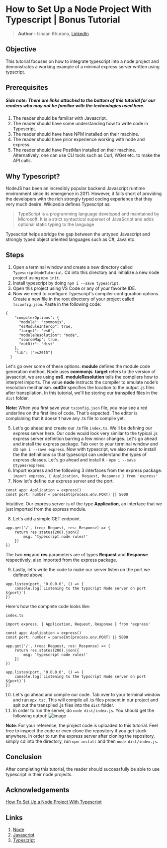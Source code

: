 # How to Set Up a Node Project With Typescript | Bonus Tutorial
> **Author -** Ishaan Khurana, [LinkedIn](https://www.linkedin.com/in/ishaan-khurana-46968679/)

## Objective
This tutorial focuses on how to integrate typescript into a node project and demonstrates a working example of a minimal express server written using typscript.


## Prerequisites
##### Side note: There are links attached to the bottom of this tutorial for our readers who may not be familiar with the technologies used here.
1. The reader should be familiar with Javascript.
2. The reader should have some understanding how to write code in Typescript.
3. The reader should have have NPM installed on their machine.
4. The reader should have prior experience working with node and express.
5. The reader should have PostMan installed on their machine. Alternatively, one can use CLI tools such as Curl, WGet etc. to make the API calls.


## Why Typescript?
NodeJS has been an incredibly popular backend Javascript runtime environment since its emergence in 2011. However, it falls short of providing the developers with the rich strongly typed coding experience that they very much desire.
Wikipedia defines Typescript as:
> TypeScript is a programming language developed and maintained by Microsoft. It is a strict syntactical superset of JavaScript and adds optional static typing to the language

Typescript helps abridge the gap between the untyped Javascript and strongly typed object oriented languages such as C#, Java etc.

## Steps

1. Open a terminal window and create a new directory called `TypescriptNodeTutorial`. Cd into this directory and initialize a new node project using `npm init`.
2. Install typescript by doing `npm i --save typescript`.
3. Open this project using VS Code or any of your favorite IDE.
4. Now we need to configure Typescript's compiler configuration options. Create a new file in the root directory of your project called `tsconfig.json`. Paste in the following code:

```
{
    "compilerOptions": {
      "module": "commonjs",
      "esModuleInterop": true,
      "target": "es6",
      "moduleResolution": "node",
      "sourceMap": true,
      "outDir": "dist"
    },
    "lib": ["es2015"]
  }
```

Let's go over some of these options. **module** defines the module code generation method. Node uses **commonjs**. **target** refers to the version of javascript, we are using **es6**. **moduleResolution** tells the compilers how to interpret imports. The value **node** instructs the compiler to emulate node's resolution mechanism. **outDir** specifies the location to the output .js files after transpilation. In this tutorial, we'll be storing our transpiled files in the `dist` folder.

**Note:** When you first save your `tsconfig.json` file, you may see a red underline on the first line of code. That's expected. The editor is complaining that it doesn't have any .ts file to compile yet.

5. Let's go ahead and create our .ts file `index.ts`. We'll be defining our express server here. Our code would look very similar to the typical .js express server definition barring a few minor changes. Let's go ahead and install the express package. Tab over to your terminal window and do `npm i --save express`. Now with typescript, we also need to install the the definitions so that typescript can understand the types of express classes. Let's go ahead and install it - `npm i --save @types/express`.
6. Import express and the following 3 interfaces from the express package.
`import express, { Application, Request, Response } from 'express'`
7. Now let's define our express server and the port.

```
const app: Application = express()
const port: number = parseInt(process.env.PORT) || 5000
```
Intutitive. Our express server is of the type **Application**, an interface that we just imported from the express module.

8. Let's add a simple GET endpoint.

```
app.get('/', (req: Request, res: Response) => {
    return res.status(200).json({
        msg: 'typescript node rules!'
    })
})
```

The two **req** and **res** parameters are of types **Request** and **Response** respectively, also imported from the express package.

9. Lastly, let's write the code to make our server listen on the port we defined above.

```
app.listen(port, '0.0.0.0', () => {
    console.log(`Listening to the typscript Node server on port ${port}`)
})
```

Here's how the complete code looks like:

`index.ts`

```
import express, { Application, Request, Response } from 'express'

const app: Application = express()
const port: number = parseInt(process.env.PORT) || 5000

app.get('/', (req: Request, res: Response) => {
    return res.status(200).json({
        msg: 'typescript node rules!'
    })
})

app.listen(port, '0.0.0.0', () => {
    console.log(`Listening to the typscript Node server on port ${port}`)
})
```

10. Let's go ahead and compile our code. Tab over to your terminal window and run `npx tsc`. This will compile all .ts files present in our project and spit out the transpiled .js files into the `dist` folder.
11. In order to run the server, do `node dist/index.js`. You should get the following output:
![image](https://user-images.githubusercontent.com/7733516/152696829-a5d481a9-107c-43f4-a648-22ac68d68f7d.png)

**Note**: For your reference, the project code is uploaded to this tutorial. Feel free to inspect the code or even clone the repository if you get stuck anywhere. In order to run the express server after cloning the repository, simply cd into the directory, run `npm install` and then `node dist/index.js`.

## Conclusion
After completing this tutorial, the reader should successfully be able to use typescript in their node projects.

## Acknowledgements
[How To Set Up a Node Project With Typescript](https://www.digitalocean.com/community/tutorials/setting-up-a-node-project-with-typescript)

## Links
1. [Node](https://nodejs.dev/learn)
2. [Javascript](https://www.w3schools.com/js/)
3. [Typescript](https://www.typescriptlang.org/docs/handbook/typescript-in-5-minutes.html)
